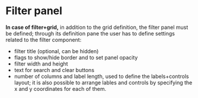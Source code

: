 # Filter panel

**In case of filter+grid,** in addition to the grid definition, the filter panel must be defined; through its definition pane the user has to define settings related to the filter component:

* filter title \(optional, can be hidden\)
* flags to show/hide border and to set panel opacity
* filter width and height
* text for search and clear buttons
* number of columns and label length, used to define the labels+controls layout; it is also possible to arrange lables and controls by specifying the x and y coordinates for each of them.

